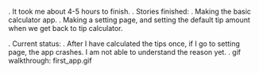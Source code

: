 . It took me about 4-5 hours to finish. 
. Stories finished:
    . Making the basic calculator app. 
    . Making a setting page, and setting the default tip amount when we get back to tip calculator. 

. Current status: 
    . After I have calculated the tips once, if I go to setting page, the app crashes. I am not able to understand the reason yet. 
    . gif walkthrough: first_app.gif
